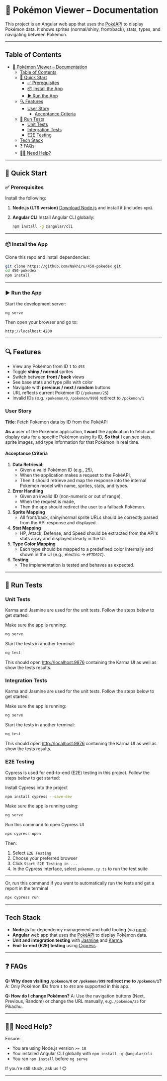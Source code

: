 # 📘 Pokémon Viewer – Documentation

This project is an Angular web app that uses the [PokéAPI](https://pokeapi.co/docs/v2) to display Pokémon data.
It shows sprites (normal/shiny, front/back), stats, types, and navigating between Pokémon.

---

## Table of Contents

- [📘 Pokémon Viewer – Documentation](#-pokémon-viewer--documentation)
  - [Table of Contents](#table-of-contents)
  - [🚀 Quick Start](#-quick-start)
    - [✅ Prerequisites](#-prerequisites)
    - [📦 Install the App](#-install-the-app)
    - [▶️ Run the App](#️-run-the-app)
  - [🔍 Features](#-features)
    - [User Story](#user-story)
      - [Acceptance Criteria](#acceptance-criteria)
  - [🧪 Run Tests](#-run-tests)
    - [Unit Tests](#unit-tests)
    - [Integration Tests](#integration-tests)
    - [E2E Testing](#e2e-testing)
  - [Tech Stack](#tech-stack)
  - [❓ FAQs](#-faqs)
  - [🧑‍💻 Need Help?](#-need-help)

---

## 🚀 Quick Start

### ✅ Prerequisites

Install the following:

1. **Node.js (LTS version)**
   [Download Node.js](https://nodejs.org/) and install it (includes `npm`).

2. **Angular CLI**
   Install Angular CLI globally:

   ```bash
   npm install -g @angular/cli
   ```

---

### 📦 Install the App

Clone this repo and install dependencies:

```bash
git clone https://github.com/Nakhiru/450-pokedex.git
cd 450-pokedex
npm install
```

---

### ▶️ Run the App

Start the development server:

```bash
ng serve
```

Then open your browser and go to:

```
http://localhost:4200
```

---

## 🔍 Features

- View any Pokémon from ID `1` to `493`
- Toggle **shiny / normal** sprites
- Switch between **front / back** views
- See base stats and type pills with color
- Navigate with **previous / next / random** buttons
- URL reflects current Pokémon ID (`/pokemon/25`)
- Invalid IDs (e.g. `/pokemon/0`, `/pokemon/999`) redirect to `/pokemon/1`

### User Story

**Title**: Fetch Pokemon data by ID from the PokéAPI

**As a** user of the Pokémon application,
**I want** the application to fetch and display data for a specific Pokémon using its ID,
**So that** I can see stats, sprite images, and type information for that Pokémon in real time.

#### Acceptance Criteria

1. **Data Retrieval**:
   - Given a valid Pokémon ID (e.g., 25),
   - When the application makes a request to the PokéAPI,
   - Then it should retrieve and map the response into the internal Pokemon model with name, sprites, stats, and types.
2. **Error Handling**
   - Given an invalid ID (non-numeric or out of range),
   - When the request is made,
   - Then the app should redirect the user to a fallback Pokémon.
3. **Sprite Mapping**
   - All front/back, shiny/normal sprite URLs should be correctly parsed from the API response and displayed.
4. **Stat Mapping**
   - HP, Attack, Defense, and Speed should be extracted from the API's stats array and displayed clearly in the UI.
5. **Type Color Mapping**
   - Each type should be mapped to a predefined color internally and shown in the UI (e.g., electric → `#F7D02C`).
6. **Testing**
   - The implementation is tested and behaves as expected.

---

## 🧪 Run Tests

### Unit Tests

Karma and Jasmine are used for the unit tests. Follow the steps below to get started:

Make sure the app is running:

```bash
ng serve
```

Start the tests in another terminal:

```bash
ng test
```

This should open [http://localhost:9876](http://localhost:9876) containing the Karma UI as well as show the tests results.

### Integration Tests

Karma and Jasmine are used for the unit tests. Follow the steps below to get started:

Make sure the app is running:

```bash
ng serve
```

Start the tests in another terminal:

```bash
ng test
```

This should open [http://localhost:9876](http://localhost:9876) containing the Karma UI as well as show the tests results.


### E2E Testing

Cypress is used for end-to-end (E2E) testing in this project. Follow the steps below to get started:

Install Cypress into the project

```bash
npm install cypress --save-dev
```

Make sure the app is running using:

```bash
ng serve
```

Run this command to open Cypress UI

```bash
npx cypress open
```

Then:

1. Select `E2E Testing`
2. Choose your preferred browser
3. Click `Start E2E Testing in ...`
4. In the Cypress interface, select `pokemon.cy.ts` to run the test suite

---

Or, run this command if you want to automatically run the tests and get a report in the terminal

```bash
npx cypress run
```

---

## Tech Stack

- **Node.js** for dependency management and build tooling (via [npm](https://www.npmjs.com/)).
- **Angular** web app that uses the [PokéAPI](https://pokeapi.co/docs/v2) to display Pokémon data.
- **Unit and integration testing** with [Jasmine](https://jasmine.github.io/) and [Karma](https://karma-runner.github.io/latest/index.html).
- **End-to-end (E2E) testing** using [Cypress](https://www.cypress.io/).

---

## ❓ FAQs

**Q: Why does visiting `/pokemon/0` or `/pokemon/999` redirect me to `/pokemon/1`?**
A: Only Pokémon IDs from `1` to `493` are supported in this app.

**Q: How do I change Pokémon?**
A: Use the navigation buttons (Next, Previous, Random) or change the URL manually, e.g. `/pokemon/25` for Pikachu.

---

## 🧑‍💻 Need Help?

Ensure:

- You are using Node.js version `>= 18`
- You installed Angular CLI globally with `npm install -g @angular/cli`
- You ran `npm install` before `ng serve`

If you're still stuck, ask us ! 😊

---
